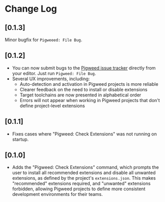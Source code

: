 # Change Log

## [0.1.3]

Minor bugfix for `Pigweeed: File Bug`.

## [0.1.2]

- You can now submit bugs to the [Pigweed issue tracker](https://issues.pigweed.dev/issues?q=status:open)
  directly from your editor. Just run `Pigweed: File Bug`.
- Several UX improvements, including:
  - Auto-detection and activation in Pigweed projects is more reliable
  - Clearer feedback on the need to install or disable extensions
  - Target toolchains are now presented in alphabetical order
  - Errors will not appear when working in Pigweed projects that don't define
    project-level extensions

## [0.1.1]

- Fixes cases where "Pigweed: Check Extensions" was not running on startup.

## [0.1.0]

- Adds the "Pigweed: Check Extensions" command, which prompts the user to
  install all recommended extensions and disable all unwanted extensions, as
  defined by the project's `extensions.json`. This makes "recommended"
  extensions required, and "unwanted" extensions forbidden, allowing Pigweed
  projects to define more consistent development environments for their teams.
